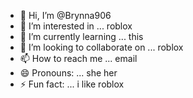 - 👋 Hi, I’m @Brynna906
- 👀 I’m interested in ... roblox
- 🌱 I’m currently learning ... this
- 💞️ I’m looking to collaborate on ... roblox
- 📫 How to reach me ... email
- 😄 Pronouns: ... she her
- ⚡ Fun fact: ... i like roblox

<!---
Brynna906/Brynna906 is a ✨ special ✨ repository because its `README.md` (this file) appears on your GitHub profile.
You can click the Preview link to take a look at your changes.
--->
